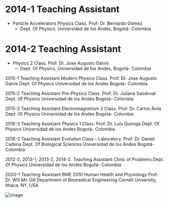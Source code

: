 

2014-1 Teaching Assistant 
======
* Particle Accelerators Physics Class. Prof: Dr. Bernardo Gómez
  * Dept. Of Physics, Universidad de los Andes, Bogotá- Colombia

2014-2 Teaching Assistant 
======
* Physics 2 Class. Prof. Dr. Jose Augusto Galvis
  * Dept. Of Physics, Universidad de los Andes, Bogotá- Colombia

2015-1 Teaching Assistant 
Modern Physics Class. Prof: Dr. Jose Augusto Galvis
Dept. Of Physics
Universidad de los Andes
Bogotá- Colombia
 
2015-2 Teaching Assistant 
Pre-Physics Class. Prof: Dr. Juliana Sandoval
Dept. Of Physics
Universidad de los Andes
Bogotá- Colombia

2015-2 Teaching Assistant 
Electromagnetism 2 Class. Prof: Dr. Carlos Ávila
Dept. Of Physics
Universidad de los Andes
Bogotá- Colombia

2016-2 Teaching Assistant 
Physics 1 Class. Prof: Dr. Luis Quiroga
Dept. Of Physics
Universidad de los Andes
Bogotá- Colombia

2016-2 Teaching Assistant 
Evolution Class – Laboratory. Prof: Dr. Daniel Cadena
Dept. Of Biological Sciences
Universidad de los Andes
Bogotá- Colombia

2012-2, 2013-1, 2013-2, 2014-2. Teaching Assistant 
Clinic of Problems 
Dept. Of Physics
Universidad de los Andes
Bogotá- Colombia

2020-1 Teaching Assistant
BME 2010 Human Health and Physiology
Prof: Dr. Will Mc Gill
Department of Biomedical Engineering
Cornell University, Ithaca, NY, USA

![image](https://user-images.githubusercontent.com/64565207/157534080-85b08115-895a-4d4e-a68b-c23adab7e24e.png)
